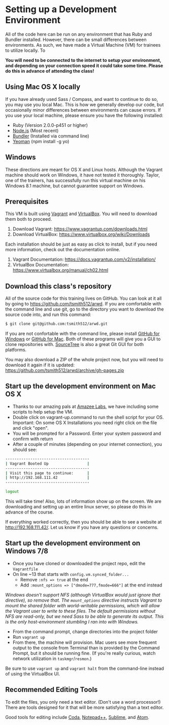 # Setting up a Development Environment

All of the code here can be run on any environment that has Ruby and Bundler installed. However, there can be small differences between environments. As such, we have made a Virtual Machine (VM) for trainees to utilize locally. To

**You will need to be connected to the internet to setup your environment, and depending on your connection speed it could take some time. Please do this in advance of attending the class!**

## Using Mac OS X locally

If you have already used Sass / Compass, and want to continue to do so, you may use you local Mac. This is how we generally develop our code, but occasionally minor differences between environments can cause errors. If you use your local machine, please ensure you have the following installed:

* Ruby (Version 2.0.0-p451 or higher)
* [Node.js](http://nodejs.org/download/) (Most recent)
* [Bundler](http://bundler.io/) (Installed via command line)
* [Yeoman](http://yeoman.io/) (npm install -g yo)

## Windows

These directions are meant for OS X and Linux hosts. Although the Vagrant machine should work on Windows, it have not tested it thoroughly. Taylor, one of the trainers, has successfully run this virtual machine on his Windows 8.1 machine, but cannot guarantee support on Windows.

## Prerequisites

This VM is built using [Vagrant](https://www.vagrantup.com/) and [VirtualBox](https://www.virtualbox.org/). You will need to download them both to proceed.

1. Download Vagrant: https://www.vagrantup.com/downloads.html
2. Download VirtualBox: https://www.virtualbox.org/wiki/Downloads

Each installation should be just as easy as click to install, but if you need more information, check out the documentation online.

1. Vagrant Documentation: https://docs.vagrantup.com/v2/installation/
2. VirtualBox Documentation: https://www.virtualbox.org/manual/ch02.html

## Download this class's repository

All of the source code for this training lives on GitHub. You can look at it all by going to https://github.com/tsmith512/arwd. If you are comfortable with the command line and use git, go to the directory you want to download the source code into, and run this command:

```bash
$ git clone git@github.com:tsmith512/arwd.git
```

If you are not confortable with the command line, please install [GitHub for Windows](https://windows.github.com/) or [GitHub for Mac](https://windows.github.com/). Both of these programs will give you a GUI to clone repositories with. [SourceTree](http://sourcetreeapp.com/) is also a great Git GUI for both platforms.

You may also download a ZIP of the whole project now, but you will need to download it again if it is updated: https://github.com/tsmith512/arwd/archive/gh-pages.zip

## Start up the development environment on Mac OS X

* Thanks to our amazing pals at [Amazee Labs](http://amazeelabs.com/), we have including some scripts to help setup the VM.
* Double click on vagrant-up.command to run the shell script for your OS. Important: On some OS X Installations you need right
click on the file and click "open".
* You will be prompted for a Password. Enter your system password and confirm with return
* After a couple of minutes (depending on your internet connection), you should see:

```bash
-------------------------------------
| Vagrant Booted Up                 |
-------------------------------------
| Visit this page to continue:      |
| http://192.168.111.42             |
-------------------------------------

logout

```

This will take time! Also, lots of information show up on the screen. We are downloading and setting up an entire linux server, so please do this in advance of the course.

If everything worked correctly, then you should be able to see a website at http://192.168.111.42/. Let us know if you have any questions or concerns.

## Start up the development environment on Windows 7/8

* Once you have cloned or downloaded the project repo, edit the `Vagrantfile`
* On line ~13 that starts with `config.vm.synced_folder...`
  * Remove `:nfs => true` at the end
  * Add `:mount_options => ["dmode=777,fmode=666"]` at the end instead

_Windows doesn't support NFS (although VirtualBox would just ignore that directive), so remove that. The `mount_options` directive instructs Vagrant to mount the shared folder with world-writable permissions, which will allow the Vagrant user to write to these files. The default permissions without NFS are read-only, but we need Sass to be able to generate its output. This is the only host-environment stumbling I ran into with Windows._

* From the command prompt, change directories into the project folder
* Run `vagrant up`
* From there, the machine will provision. Mac users see more frequent output to the console from Terminal than is provided by the Command Prompt, but it should be running fine. (If you're really curious, watch network utilization in `taskmgr`/`resmon`.)

Be sure to use `vagrant up` and `vagrant halt` from the command-line instead of using the VirtualBox UI.

## Recommended Editing Tools

To edit the files, you only need a text editor. (Don't use a word processor!) There are tools designed for it that will be more satisfying than a text editor.

Good tools for editing include [Coda](https://panic.com/coda/), [Notepad++](http://notepad-plus-plus.org/), [Sublime](http://www.sublimetext.com/), and [Atom](https://atom.io/). 
